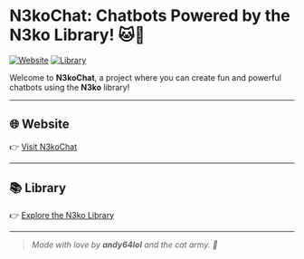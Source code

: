 # N3koChat: Chatbots Powered by the N3ko Library! 🐱💬

[![Website](https://img.shields.io/badge/N3koChat-Visit-blue)](https://andy64lol.github.io/N3koChat)
[![Library](https://img.shields.io/badge/N3ko-Library-green)](https://github.com/andy64lol/N3ko/tree/main)

Welcome to **N3koChat**, a project where you can create fun and powerful chatbots using the **N3ko** library!

---

## 🌐 Website

👉 [Visit N3koChat](https://andy64lol.github.io/N3koChat)

---

## 📚 Library

👉 [Explore the N3ko Library](https://github.com/andy64lol/N3ko/tree/main)

---

> *Made with love by **andy64lol** and the cat army. 🐾*
